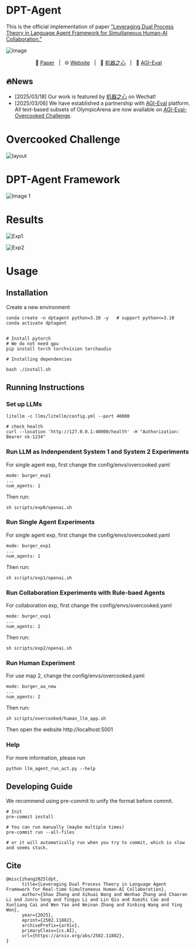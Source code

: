 # DPT-Agent
This is the official implementation of paper ["Leveraging Dual Process Theory in Language Agent Framework for Simultaneous Human-AI Collaboration."](https://arxiv.org/abs/2502.11882)

![image](assets/intro.png)

<p align="center">
  📄 <a href="https://arxiv.org/pdf/2502.11882" target="_blank">Paper</a> &nbsp; | &nbsp;
  🌐 <a href="https://sjtu-marl.github.io/DPT-Agent-page/" target="_blank">Website</a> &nbsp; | &nbsp;
  📘 <a href="https://mp.weixin.qq.com/s/dT9KQmebVJX0ewkzJmisPg" target="_blank">机器之心</a> &nbsp; | &nbsp;
  🧪 <a href="https://agi-eval.cn/evaluation/Overcooked%20Challenge:%20Real-time%20Simultaneous%20Human-AI%20Collaboration%20in%20Overcooked%20for%20LLM%20Agents%20Evaluation?id=56" target="_blank">AGI-Eval</a>
</p>

## 🔥News

- [2025/03/18] Our work is featured by [机器之心](https://mp.weixin.qq.com/s/dT9KQmebVJX0ewkzJmisPg) on Wechat!
- [2025/03/06] We have established a partnership with [AGI-Eval](https://agi-eval.cn/mvp/home) platform. All text-based subsets of OlympicArena are now available on [AGI-Eval-Overcooked Challenge](https://agi-eval.cn/evaluation/Overcooked%20Challenge:%20Real-time%20Simultaneous%20Human-AI%20Collaboration%20in%20Overcooked%20for%20LLM%20Agents%20Evaluation?id=56). 


# Overcooked Challenge
![layout](assets/overcooked.png)

# DPT-Agent Framework
![Image 1](assets/framework.png)

# Results

![Exp1](assets/exp1.png)

![Exp2](assets/exp2.png)

# Usage

## Installation

Create a new environment
```
conda create -n dptagent python=3.10 -y   # support python<=3.10
conda activate dptagent


# Install pytorch
# We do not need gpu
pip install torch torchvision torchaudio

# Installing dependencies

bash ./install.sh
```
## Running Instructions

### Set up LLMs

```
litellm -c llms/litellm/config.yml --port 40000

# check health
curl --location 'http://127.0.0.1:40000/health' -H "Authorization: Bearer sk-1234"
```


### Run LLM as Indenpendent System 1 and System 2 Experiments
For single agent exp, first change the config/envs/overcooked.yaml

```
mode: burger_exp1
...
num_agents: 1
```
Then run:
```
sh scripts/exp0/openai.sh
```

### Run Single Agent Experiments
For single agent exp, first change the config/envs/overcooked.yaml

```
mode: burger_exp1
...
num_agents: 1
```
Then run:
```
sh scripts/exp1/openai.sh
```

### Run Collaboration Experiments with Rule-baed Agents
For collaboration exp, first change the config/envs/overcooked.yaml

```
mode: burger_exp1
...
num_agents: 2
```
Then run:
```
sh scripts/exp2/openai.sh
```

### Run Human Experiment
For use map 2, change the config/envs/overcooked.yaml
```
mode: burger_aa_new
...
num_agents: 2
```
Then run:
```
sh scripts/overcooked/human_llm_app.sh
```
Then open the website http://localhost:5001

### Help
For more information, please run

```shell
python llm_agent_run_act.py --help
```


## Developing Guide

We recommend using pre-commit to unify the format before commit.

```
# Init
pre-commit install

# You can run manually (maybe multiple times)
pre-commit run --all-files

# or it will automatically run when you try to commit, which is slow and seems stuck.
```

## Cite
```
@misc{zhang2025ldpt,
      title={Leveraging Dual Process Theory in Language Agent Framework for Real-time Simultaneous Human-AI Collaboration}, 
      author={Shao Zhang and Xihuai Wang and Wenhao Zhang and Chaoran Li and Junru Song and Tingyu Li and Lin Qiu and Xuezhi Cao and Xunliang Cai and Wen Yao and Weinan Zhang and Xinbing Wang and Ying Wen},
      year={2025},
      eprint={2502.11882},
      archivePrefix={arXiv},
      primaryClass={cs.AI},
      url={https://arxiv.org/abs/2502.11882}, 
}
```
